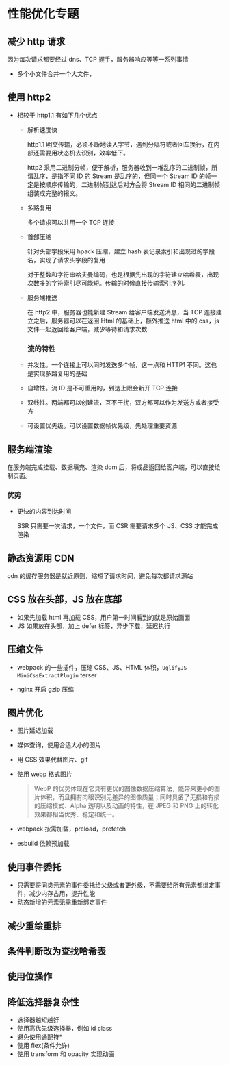# 性能优化专题

## 减少 http 请求

因为每次请求都要经过 dns、TCP 握手，服务器响应等等一系列事情

- 多个小文件合并一个大文件，

## 使用 http2

- 相较于 http1.1 有如下几个优点

  - 解析速度快

    http1.1 明文传输，必须不断地读入字节，遇到分隔符或者回车换行，在内部还需要用状态机去识别，效率低下。

    http2 采用二进制分帧，便于解析，服务器收到一堆乱序的二进制帧，所谓乱序，是指不同 ID 的 Stream 是乱序的，但同一个 Stream ID 的帧一定是按顺序传输的，二进制帧到达后对方会将 Stream ID 相同的二进制帧组装成完整的报文。

  - 多路复用

    多个请求可以共用一个 TCP 连接

  - 首部压缩

    针对头部字段采用 hpack 压缩，建立 hash 表记录索引和出现过的字段名，实现了请求头字段的复用

    对于整数和字符串哈夫曼编码，也是根据先出现的字符建立哈希表，出现次数多的字符索引尽可能短。传输的时候直接传输索引序列。

  - 服务端推送

    在 http2 中，服务器也能新建 Stream 给客户端发送消息，当 TCP 连接建立之后，服务器可以在返回 Html 的基础上，额外推送 html 中的 css，js 文件一起返回给客户端，减少等待和请求次数

    ### **流的特性**

  - 并发性。一个连接上可以同时发送多个帧，这一点和 HTTP1 不同。这也是实现多路复用的基础

  - 自增性。流 ID 是不可重用的，到达上限会新开 TCP 连接

  - 双线性。两端都可以创建流，互不干扰，双方都可以作为发送方或者接受方

  - 可设置优先级。可以设置数据帧优先级，先处理重要资源

## 服务端渲染

在服务端完成挂载、数据填充、渲染 dom 后，将成品返回给客户端，可以直接绘制页面。

### 优势

- 更快的内容到达时间

  SSR 只需要一次请求，一个文件，而 CSR 需要请求多个 JS、CSS 才能完成渲染

## 静态资源用 CDN

cdn 的缓存服务器是就近原则，缩短了请求时间，避免每次都请求源站

## CSS 放在头部，JS 放在底部

- 如果先加载 html 再加载 CSS，用户第一时间看到的就是原始画面
- JS 如果放在头部，加上 defer 标签，异步下载，延迟执行

## 压缩文件

- webpack 的一些插件，压缩 CSS、JS、HTML 体积，`UglifyJS` `MiniCssExtractPlugin` terser

- nginx 开启 gzip 压缩

## 图片优化

- 图片延迟加载

- 媒体查询，使用合适大小的图片

- 用 CSS 效果代替图片、gif

- 使用 webp 格式图片

  > WebP 的优势体现在它具有更优的图像数据压缩算法，能带来更小的图片体积，而且拥有肉眼识别无差异的图像质量；同时具备了无损和有损的压缩模式、Alpha 透明以及动画的特性，在 JPEG 和 PNG 上的转化效果都相当优秀、稳定和统一。

- webpack 按需加载，preload，prefetch
- esbuild 依赖预加载

## 使用事件委托

- 只需要将同类元素的事件委托给父级或者更外级，不需要给所有元素都绑定事件，减少内存占用，提升性能
- 动态新增的元素无需重新绑定事件

## 减少重绘重排

## 条件判断改为查找哈希表

## 使用位操作

## 降低选择器复杂性

- 选择器越短越好
- 使用高优先级选择器，例如 id class
- 避免使用通配符\*
- 使用 flex(条件允许)
- 使用 transform 和 opacity 实现动画

